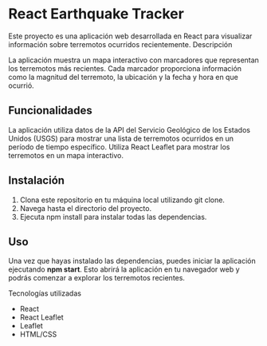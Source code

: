 # React Earthquake Tracker

Este proyecto es una aplicación web desarrollada en React para visualizar información sobre terremotos ocurridos recientemente.
Descripción

La aplicación muestra un mapa interactivo con marcadores que representan los terremotos más recientes. Cada marcador proporciona información como la magnitud del terremoto, la ubicación y la fecha y hora en que ocurrió.

## Funcionalidades

La aplicación utiliza datos de la API del Servicio Geológico de los Estados Unidos (USGS) para mostrar una lista de terremotos ocurridos en un período de tiempo específico. Utiliza React Leaflet para mostrar los terremotos en un mapa interactivo.

## Instalación

1. Clona este repositorio en tu máquina local utilizando git clone.
2. Navega hasta el directorio del proyecto.
3. Ejecuta npm install para instalar todas las dependencias.

## Uso

Una vez que hayas instalado las dependencias, puedes iniciar la aplicación ejecutando **npm start**. Esto abrirá la aplicación en tu navegador web y podrás comenzar a explorar los terremotos recientes.

Tecnologías utilizadas

- React
- React Leaflet
- Leaflet
- HTML/CSS